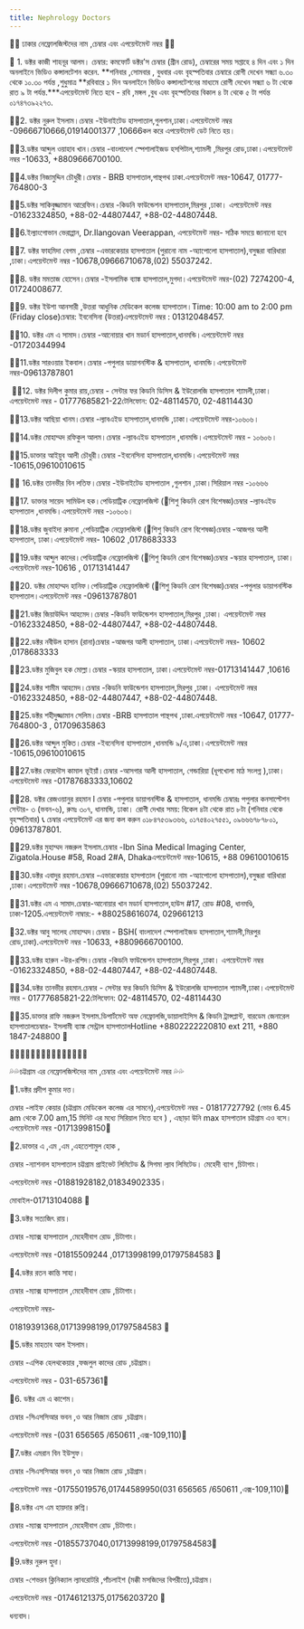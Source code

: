 ```yaml
---
title: Nephrology Doctors
---
```


🌿🌿 ঢাকার নেফ্রোলজিস্টদের নাম ,চেম্বার এবং এপয়েন্টমেন্ট নম্বর 🌿🌿

📢 1. ডক্টর কাজী শাহনূর আলম। চেম্বার: কমফোর্ট ডক্টর’স চেম্বার (গ্রীন রোড), চেম্বারের সময় সপ্তাহে ৪ দিন এবং ১ দিন অনলাইনে ভিডিও কন্সালটেশন করেন. \*\*শনিবার ,সোমবার , বুধবার এবং বৃহস্পতিবার চেম্বারে রোগী দেখেন সন্ধ্যা  ৬.৩০ থেকে ১০.৩০ পর্যন্ত ,শুধুমাত্র \*\*রবিবারে ১ দিন অনলাইনে ভিডিও কন্সালটেশনের মাধ্যমে রোগী দেখেন সন্ধ্যা ৬ টা থেকে রাত ৯ টা পর্যন্ত.\*\*\*এপয়েন্টমেন্ট নিতে হবে - রবি ,মঙ্গল ,বুধ এবং বৃহস্পতিবার বিকাল ৪ টা থেকে ৫ টা পর্যন্ত ০১৭৪৭৩৯২২৭৩.

🔸🔹2. ডক্টর নুরুল ইসলাম।চেম্বার -ইউনাইটেড হাসপাতাল,গুলশান,ঢাকা।এপয়েন্টমেন্ট নম্বর -‭09666710666‬,01914001377 ,10666কল করে এপয়েন্টমেন্ট ডেট নিতে হয়।

🔸🔹3.ডক্টর আব্দুল ওয়াহাব খান।চেম্বার -বাংলাদেশ স্পেশালাইজড হসপিটাল,শ্যামলী ,মিরপুর রোড,ঢাকা।এপয়েন্টমেন্ট নম্বর -10633, +8809666700100.

🔸🔹4.ডক্টর নিজামুদ্দিন চৌধুরী।চেম্বার - BRB হাসপাতাল,পান্থপথ ঢাকা.এপয়েন্টমেন্ট নম্বর-10647, 01777-764800-3

🔸🔹5.ডক্টর সাকিবুজ্জামান আরেফিন।চেম্বার -কিডনি ফাউন্ডেশন হাসপাতাল,মিরপুর ,ঢাকা। এপয়েন্টমেন্ট নম্বর -01623324850, +88-02-44807447, +88-02-44807448.

🔸🔹6.ইল্যাংগোভান ভেরাপ্পান, Dr.Ilangovan Veerappan, এপয়েন্টমেন্ট নম্বর- সঠিক সময়ে জানানো হবে

🔸🔹7. ডক্টর ফাহমিদা বেগম ,চেম্বার -এভারকেয়ার হাসপাতাল (পুরানো নাম -অ্যাপোলো হাসপাতাল),বসুন্ধরা বারিধারা ,ঢাকা।এপয়েন্টমেন্ট নম্বর -10678,09666710678,(02) 55037242.

🔸🔹8. ডক্টর মমতাজ হোসেন।চেম্বার -ইসলামিক ব্যাঙ্ক হাসপাতাল,মুগদা।এপয়েন্টমেন্ট নম্বর-(02) 7274200-4, 01724008677.

🔸🔹9. ডক্টর ইউশা আনসারী ,উত্তরা আধুনিক মেডিকেল  কলেজ হাসপাতাল।Time: 10:00 am to 2:00 pm (Friday close)চেম্বার: ইবনেসিনা (উত্তরা)এপয়েন্টমেন্ট নম্বর : 01312048457.

🔸🔹10. ডক্টর এম এ সামাদ।চেম্বার -আনোয়ার খান মডার্ন হাসপাতাল,ধানমন্ডি।এপয়েন্টমেন্ট নম্বর -01720344994

🔸🔹11.ডক্টর সারওয়ার ইকবাল।চেম্বার -পপুলার ডায়াগনস্টিক & হাসপাতাল, ধানমন্ডি।এপয়েন্টমেন্ট নম্বর-‭09613787801

‬ 🔸🔹12. ডক্টর দিলীপ কুমার রায়,চেম্বার - সেন্টার ফর কিডনি ডিসিস & ইউরোলজি হাসপাতাল শ্যামলী,ঢাকা।এপয়েন্টমেন্ট নম্বর - 01777685821-22টেলিফোন: 02-48114570, 02-48114430

🔸🔹13.ডক্টর আছিয়া খানম।চেম্বার -ল্যাবএইড হাসপাতাল,ধানমন্ডি ,ঢাকা।এপয়েন্টমেন্ট নম্বর-১০৬০৬।

🔸🔹14.ডক্টর মোহাম্মদ রফিকুল আলম।চেম্বার -ল্যাবএইড হাসপাতাল ,ধানমন্ডি।এপয়েন্টমেন্ট নম্বর - ১০৬০৬।

🔸🔹15.ডাক্তার আইয়ুব আলী চৌধুরী।চেম্বার -ইবনেসিনা হাসপাতাল,ধানমন্ডি।এপয়েন্টমেন্ট নম্বর -10615,09610010615

🔸🔹 16.ডক্টর তানভীর বিন লতিফ।চেম্বার -ইউনাইটেড হাসপাতাল ,গুলশান ,ঢাকা।সিরিয়াল নম্বর -১০৬৬৬

🔸🔹17. ডাক্তার সায়েদ সামিউল হক।পেডিয়াট্রিক নেফ্রোলজিস্ট (🚩শিশু কিডনি রোগ বিশেষজ্ঞ)চেম্বার -ল্যাবএইড হাসপাতাল ,ধানমন্ডি।এপয়েন্টমেন্ট নম্বর -১০৬০৬।

🔸🔹18.ডক্টর জুবাইদা রুমানা ,পেডিয়াট্রিক নেফ্রোলজিস্ট (🚩শিশু কিডনি রোগ বিশেষজ্ঞ)চেম্বার -আজগর আলী হাসপাতাল, ঢাকা।এপয়েন্টমেন্ট নম্বর- 10602 ,0178683333

🔸🔹19.ডক্টর আব্দুল কাদের।পেডিয়াট্রিক নেফ্রোলজিস্ট (🚩শিশু কিডনি রোগ বিশেষজ্ঞ)চেম্বার -স্কয়ার হাসপাতাল, ঢাকা।এপয়েন্টমেন্ট নম্বর-10616 , 01713141447

🔸🔹20. ডক্টর মোহাম্মদ হানিফ।পেডিয়াট্রিক নেফ্রোলজিস্ট (🚩শিশু কিডনি রোগ বিশেষজ্ঞ)চেম্বার -পপুলার ডায়াগনস্টিক হাসপাতাল।এপয়েন্টমেন্ট নম্বর -09613787801

🔸🔹21.ডক্টর জিয়াউদ্দিন আহমেদ।চেম্বার -কিডনি ফাউন্ডেশন হাসপাতাল,মিরপুর ,ঢাকা। এপয়েন্টমেন্ট নম্বর -01623324850, +88-02-44807447, +88-02-44807448.

🔸🔹22.ডক্টর নবীউল হাসান (রানা)চেম্বার -আজগর আলী হাসপাতাল, ঢাকা।এপয়েন্টমেন্ট নম্বর- 10602 ,0178683333

🔸🔹23.ডক্টর মুজিবুল হক মোল্লা।চেম্বার -স্কয়ার হাসপাতাল, ঢাকা।এপয়েন্টমেন্ট নম্বর-01713141447 ,10616

🔸🔹24.ডক্টর শামীম আহমেদ।চেম্বার -কিডনি ফাউন্ডেশন হাসপাতাল,মিরপুর ,ঢাকা। এপয়েন্টমেন্ট নম্বর -01623324850, +88-02-44807447, +88-02-44807448.

🔸🔹25.ডক্টর শহীদুজ্জামান সেলিম।চেম্বার -BRB হাসপাতাল পান্থপথ ,ঢাকা.এপয়েন্টমেন্ট নম্বর -10647, 01777-764800-3 , 01709635863

🔸🔹26.ডক্টর আব্দুল মুকিত।চেম্বার -ইবনেসিনা হাসপাতাল ,ধানমন্ডি ৯/এ,ঢাকা।এপয়েন্টমেন্ট নম্বর -10615,09610010615

🔸🔹27.ডক্টর ফেরদৌস কামাল ভূইয়াঁ।চেম্বার -আসগার আলী হাসপাতাল, গেন্ডারিয়া (ধূপখোলা মাঠ সংলগ্ন ),ঢাকা। এপয়েন্টমেন্ট নম্বর -01787683333,10602

🔸🔹28. ডক্টর রেজওয়ানুর রহমান l চেম্বার -পপুলার ডায়াগনস্টিক & হাসপাতাল, ধানমন্ডি চেম্বারঃ পপুলার কনসাল্টেশন সেন্টার- ৩
(ভবন-৬), রুমঃ ৩০৭, ধানমন্ডি, ঢাকা।
রোগী দেখার সময়: বিকেল ৪টা থেকে রাত ৮টা (শনিবার থেকে বৃহস্পতিবার)
📞 চেম্বার এপয়েন্টমেন্ট এর জন্য কল করুন ০১৮৪৭৫৩৯৩৬৬,
০১৭৫৪০২৭৫৫১, ০৯৬৬৬৭৮৭৮০১, ‭09613787801‬.

🔸🔹29.ডক্টর মুহাম্মদ নজরুল ইসলাম.চেম্বার -Ibn Sina Medical Imaging Center, Zigatola.House #58, Road 2#A, Dhakaএপয়েন্টমেন্ট নম্বর-10615, +88 09610010615

🔸🔹30.ডক্টর এবাদুর রহমান.চেম্বার -এভারকেয়ার হাসপাতাল (পুরানো নাম -অ্যাপোলো হাসপাতাল),বসুন্ধরা বারিধারা ,ঢাকা।এপয়েন্টমেন্ট নম্বর -10678,09666710678,(02) 55037242.

🔸🔹️31.ডক্টর এম এ সামাদ.চেম্বার-আনোয়ার খান মডার্ন হাসপাতাল,হাউস #17, রোড #08, ধানমণ্ডি, ঢাকা-1205.এপয়েন্টমেন্ট নাম্বার:- +880258616074, 029661213

🔹32.ডক্টর আবু সালেহ মোহাম্মদ।চেম্বার - BSH( বাংলাদেশ স্পেশালাইজড হাসপাতাল,শ্যামলী,মিরপুর রোড,ঢাকা).এপয়েন্টমেন্ট নম্বর -10633, +8809666700100.

🔸🔹️33.ডক্টর হারুন -উর-রশিদ।চেম্বার -কিডনি ফাউন্ডেশন হাসপাতাল,মিরপুর ,ঢাকা। এপয়েন্টমেন্ট নম্বর -01623324850, +88-02-44807447, +88-02-44807448.

🔸🔹️34.ডক্টর তানভীর রহমান.চেম্বার - সেন্টার ফর কিডনি ডিসিস & ইউরোলজি হাসপাতাল শ্যামলী,ঢাকা।এপয়েন্টমেন্ট নম্বর - 01777685821-22টেলিফোন: 02-48114570, 02-48114430

🔸🔹️35.ডাক্তার রাফি নজরুল ইসলাম.ডিপার্টমেন্ট অফ নেফ্রোলজি,ডায়ালাইসিস & কিডনি ট্রান্সপ্লান্ট, বারডেম জেনারেল হাসপাতালচেম্বার- ইসলামী ব্যাঙ্ক সেন্ট্রাল  হাসপাতালHotline +8802222220810 ext 211, +880 1847-248800 🔶️

🔸🔹🔸🔹🔸🔹🔸🔹🔸🔹🔸🔹🔸🔹️🔸️

💦💦চট্টগ্রাম এর নেফ্রোলজিস্টদের নাম ,চেম্বার এবং এপয়েন্টমেন্ট নম্বর 💦💦

🔹1.ডক্টর প্রদীপ কুমার দত্ত।

চেম্বার -লাইফ কেয়ার (চট্টগ্রাম মেডিকেল কলেজ এর সামনে),এপয়েন্টমেন্ট নম্বর - 01817727792 (ভোর 6.45 am থেকে 7.00 am,15 মিনিট এর মধ্যে সিরিয়াল নিতে হবে ) , এছাড়া উনি max হাসপাতাল চট্টগ্রাম এও বসে। এপয়েন্টমেন্ট নম্বর -01713998150🔸

🔹2.ডাক্তার এ ,এম ,এম ,এহতেশামুল হোক ,

চেম্বার -ন্যাশনাল হাসপাতাল চট্টগ্রাম প্রাইভেট লিমিটেড & সিগমা ল্যাব লিমিটেড। মেহেদী ব্যাগ ,চিটাগাং।

এপয়েন্টমেন্ট নম্বর -01881928182,01834902335।

মোবাইল-01713104088 🔸

🔹3.ডক্টর সত্যজিৎ রায়।

চেম্বার -ম্যাক্স হাসপাতাল ,মেহেদীবাগ রোড ,চিটাগাং।

এপয়েন্টমেন্ট নম্বর -01815509244 ,01713998199,01797584583 🔸

🔹4.ডক্টর রতন কান্তি সাহা।

চেম্বার -ম্যাক্স হাসপাতাল ,মেহেদীবাগ রোড ,চিটাগাং।

এপয়েন্টমেন্ট নম্বর-

01819391368,01713998199,01797584583 🔸

🔹5.ডক্টর মাহতাব আল ইসলাম।

চেম্বার -এপিক হেলথকেয়ার ,ফজলুল কাদের রোড ,চট্টগ্রাম।

এপয়েন্টমেন্ট নম্বর - 031-657361🔸

🔹6. ডক্টর এম এ কাশেম।

চেম্বার -সিএসসিআর ভবন ,ও আর নিজাম রোড ,চট্টগ্রাম।

এপয়েন্টমেন্ট নম্বর -(031 656565 /650611 ,এক্স-109,110)🔸

🔹7.ডক্টর এমরান বিন ইউসুফ।

চেম্বার -সিএসসিআর ভবন ,ও আর নিজাম রোড ,চট্টগ্রাম।

এপয়েন্টমেন্ট নম্বর -01755019576,01744589950(031 656565 /650611 ,এক্স-109,110)🔸

🔹8.ডক্টর এস এম হায়দার রুশ্নি।

চেম্বার -ম্যাক্স হাসপাতাল ,মেহেদীবাগ রোড ,চিটাগাং।

এপয়েন্টমেন্ট নম্বর -01855737040,01713998199,01797584583🔸

🔹9.ডক্টর নুরুল হুদা।

চেম্বার -শেভরন ক্লিনিক্যাল ল্যাবরোটরি ,পাঁচলাইশ (মক্কী মসজিদের বিপরীতে),চট্টগ্রাম।

এপয়েন্টমেন্ট নম্বর -01746121375,01756203720 🔸

ধন্যবাদ।
